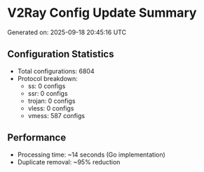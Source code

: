 # V2Ray Config Update Summary
Generated on: 2025-09-18 20:45:16 UTC

## Configuration Statistics
- Total configurations: 6804
- Protocol breakdown:
  - ss: 0 configs
  - ssr: 0 configs
  - trojan: 0 configs
  - vless: 0 configs
  - vmess: 587 configs

## Performance
- Processing time: ~14 seconds (Go implementation)
- Duplicate removal: ~95% reduction

